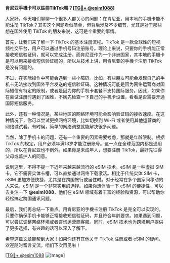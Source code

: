 **肯尼亚手機卡可以註冊TikTok嗎？[[TG💪+ @esim1088](https://t.me/s/esim1088)]**

大家好，今天咱们聊聊一个很多人都关心的问题：在肯尼亚，用本地的手機卡能不能注册 TikTok？其实这个问题看似简单，但背后涉及不少细节，尤其是对于那些想在国外使用 TikTok 的朋友来说，这可是个重要的事情。

首先，让我们来了解一下 TikTok 的基本注册流程。TikTok 是一款全球性的短视频社交平台，用户可以通过手机号码注册账号。理论上来说，只要你的手机能正常接收短信验证码，就可以完成注册。而肯尼亚作为一个非洲国家，其本地的手機卡是可以用来接收短信验证码的，所以从技术上讲，用肯尼亚的手機卡注册 TikTok 是没有问题的。

不过，在实际操作中可能会遇到一些小障碍。比如，有些朋友可能会发现自己的手机卡无法接收到国外平台发送的短信验证码。这种情况可能是因为网络运营商对国际短信有特定的限制，或者是因为你的手机卡套餐不支持国际服务。因此，如果你在尝试注册时遇到了困难，不妨先检查一下自己的手机卡设置，看看是否需要开通国际短信服务。

此外，还有一种情况是，某些地区的网络环境可能会影响验证码的接收速度。在这种情况下，你可以尝试更换网络环境，比如切换到 Wi-Fi 或者使用其他运营商的网络试试看。有时候，简单的网络调整就能解决很多问题。

当然，除了手机卡的问题，还有一个重要的因素需要考虑，那就是年龄限制。根据 TikTok 的规定，用户必须年满13岁才能注册账号。这一点在全球范围内都是通用的，所以在肯尼亚也不例外。如果你是未成年人，想要注册 TikTok，最好先征得父母或监护人的同意。

说到这里，不得不提一下近年来越来越流行的 eSIM 技术。eSIM 是一种虚拟 SIM 卡，它不需要实体卡槽，可以直接通过网络下载激活。相比于传统实体 SIM 卡，eSIM 更加方便快捷，尤其是在跨国旅行或居住时。对于经常在多个国家间移动的人来说，eSIM 是一个非常实用的选择。如果你想体验一下 eSIM 的便捷性，可以去关注一下 **@esim1088**，他们在 eSIM 领域有着丰富的经验和资源，可以帮助你轻松搞定跨国通讯问题。

最后，我们再总结一下重点。用肯尼亚的手機卡注册 TikTok 是完全可以实现的，只要你确保手机卡能够正常接收短信验证码，并且符合年龄要求。如果遇到问题，可以尝试调整网络环境或者咨询运营商客服。同时，eSIM 技术也为跨境用户提供了更多选择，有兴趣的话可以深入了解下。

希望这篇文章能帮到大家！如果你还有其他关于 TikTok 注册或者 eSIM 的疑问，欢迎随时留言交流。咱们下次再见啦！

[[TG💪+ @esim1088](https://t.me/s/esim1088) ![Image](https://i.postimg.cc/4NQfJmqS/Snipaste-2025-05-13-00-14-12.png)]